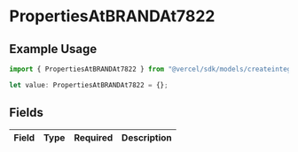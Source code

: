 # PropertiesAtBRANDAt7822

## Example Usage

```typescript
import { PropertiesAtBRANDAt7822 } from "@vercel/sdk/models/createintegrationstoredirectop.js";

let value: PropertiesAtBRANDAt7822 = {};
```

## Fields

| Field       | Type        | Required    | Description |
| ----------- | ----------- | ----------- | ----------- |